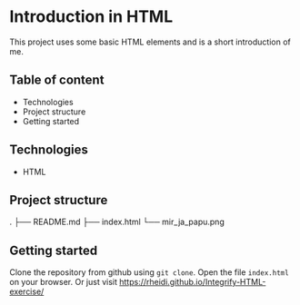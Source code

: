 # Introduction in HTML

This project uses some basic HTML elements and is a short introduction of me.

## Table of content

- Technologies
- Project structure
- Getting started

## Technologies

- HTML

## Project structure
.
├── README.md
├── index.html
└── mir_ja_papu.png

## Getting started

Clone the repository from github using `git clone`.
Open the file `index.html` on your browser.
Or just visit https://rheidi.github.io/Integrify-HTML-exercise/
